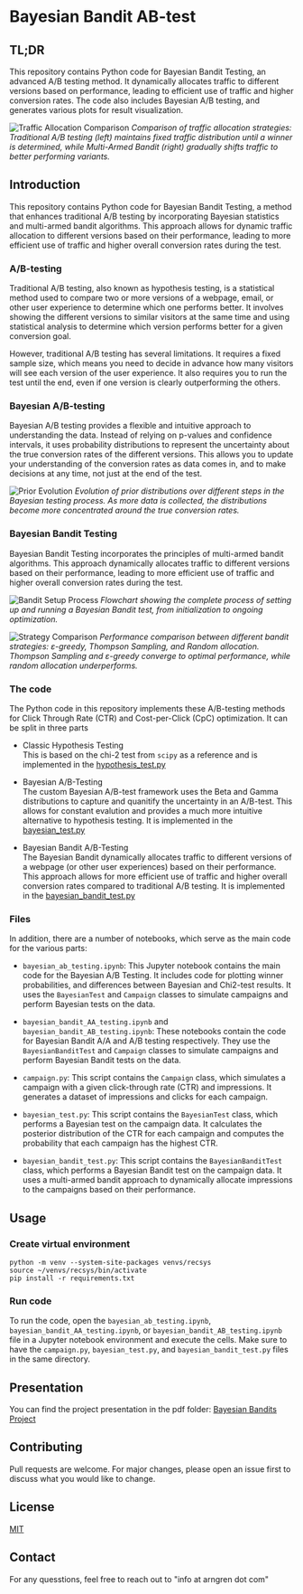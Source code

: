 # Bayesian Bandit AB-test

## TL;DR

This repository contains Python code for Bayesian Bandit Testing, an advanced A/B testing method. It dynamically allocates traffic to different versions based on performance, leading to efficient use of traffic and higher conversion rates. The code also includes Bayesian A/B testing, and generates various plots for result visualization.

![Traffic Allocation Comparison](images/Traffic%20Allocation%20Comparison.png)
_Comparison of traffic allocation strategies: Traditional A/B testing (left) maintains fixed traffic distribution until a winner is determined, while Multi-Armed Bandit (right) gradually shifts traffic to better performing variants._

## Introduction

This repository contains Python code for Bayesian Bandit Testing, a method that enhances traditional A/B testing by incorporating Bayesian statistics and multi-armed bandit algorithms. This approach allows for dynamic traffic allocation to different versions based on their performance, leading to more efficient use of traffic and higher overall conversion rates during the test.

### A/B-testing

Traditional A/B testing, also known as hypothesis testing, is a statistical method used to compare two or more versions of a webpage, email, or other user experience to determine which one performs better. It involves showing the different versions to similar visitors at the same time and using statistical analysis to determine which version performs better for a given conversion goal.

However, traditional A/B testing has several limitations. It requires a fixed sample size, which means you need to decide in advance how many visitors will see each version of the user experience. It also requires you to run the test until the end, even if one version is clearly outperforming the others.

### Bayesian A/B-testing

Bayesian A/B testing provides a flexible and intuitive approach to understanding the data. Instead of relying on p-values and confidence intervals, it uses probability distributions to represent the uncertainty about the true conversion rates of the different versions. This allows you to update your understanding of the conversion rates as data comes in, and to make decisions at any time, not just at the end of the test.

![Prior Evolution](images/Prior%20Evaluation.png)
_Evolution of prior distributions over different steps in the Bayesian testing process. As more data is collected, the distributions become more concentrated around the true conversion rates._

### Bayesian Bandit Testing

Bayesian Bandit Testing incorporates the principles of multi-armed bandit algorithms. This approach dynamically allocates traffic to different versions based on their performance, leading to more efficient use of traffic and higher overall conversion rates during the test.

![Bandit Setup Process](images/Bandit%20Setup%20Process.png)
_Flowchart showing the complete process of setting up and running a Bayesian Bandit test, from initialization to ongoing optimization._

![Strategy Comparison](images/Strategy%20Comparison.png)
_Performance comparison between different bandit strategies: ε-greedy, Thompson Sampling, and Random allocation. Thompson Sampling and ε-greedy converge to optimal performance, while random allocation underperforms._

### The code

The Python code in this repository implements these A/B-testing methods for Click Through Rate (CTR) and Cost-per-Click (CpC) optimization. It can be split in three parts

- Classic Hypothesis Testing<br>
  This is based on the chi-2 test from `scipy` as a reference and is implemented in the [hypothesis_test.py](hypothesis_test.py)

- Bayesian A/B-Testing<br>
  The custom Bayesian A/B-test framework uses the Beta and Gamma distributions to capture and quanitify the uncertainty in an A/B-test. This allows for constant evalution and provides a much more intuitive alternative to hypothesis testing. It is implemented in the [bayesian_test.py](bayesian_test.py)

- Bayesian Bandit A/B-Testing<br>
  The Bayesian Bandit dynamically allocates traffic to different versions of a webpage (or other user experiences) based on their performance. This approach allows for more efficient use of traffic and higher overall conversion rates compared to traditional A/B testing. It is implemented in the [bayesian_bandit_test.py](bayesian_bandit_test.py)

### Files

In addition, there are a number of notebooks, which serve as the main code for the various parts:

- `bayesian_ab_testing.ipynb`: This Jupyter notebook contains the main code for the Bayesian A/B Testing. It includes code for plotting winner probabilities, and differences between Bayesian and Chi2-test results. It uses the `BayesianTest` and `Campaign` classes to simulate campaigns and perform Bayesian tests on the data.

- `bayesian_bandit_AA_testing.ipynb` and `bayesian_bandit_AB_testing.ipynb`: These notebooks contain the code for Bayesian Bandit A/A and A/B testing respectively. They use the `BayesianBanditTest` and `Campaign` classes to simulate campaigns and perform Bayesian Bandit tests on the data.

- `campaign.py`: This script contains the `Campaign` class, which simulates a campaign with a given click-through rate (CTR) and impressions. It generates a dataset of impressions and clicks for each campaign.

- `bayesian_test.py`: This script contains the `BayesianTest` class, which performs a Bayesian test on the campaign data. It calculates the posterior distribution of the CTR for each campaign and computes the probability that each campaign has the highest CTR.

- `bayesian_bandit_test.py`: This script contains the `BayesianBanditTest` class, which performs a Bayesian Bandit test on the campaign data. It uses a multi-armed bandit approach to dynamically allocate impressions to the campaigns based on their performance.

## Usage

### Create virtual environment

    python -m venv --system-site-packages venvs/recsys
    source ~/venvs/recsys/bin/activate
    pip install -r requirements.txt

### Run code

To run the code, open the `bayesian_ab_testing.ipynb`, `bayesian_bandit_AA_testing.ipynb`, or `bayesian_bandit_AB_testing.ipynb` file in a Jupyter notebook environment and execute the cells. Make sure to have the `campaign.py`, `bayesian_test.py`, and `bayesian_bandit_test.py` files in the same directory.

## Presentation

You can find the project presentation in the pdf folder: [Bayesian Bandits Project](pdf/Bayesian%20Bandits%20Project.pdf)

## Contributing

Pull requests are welcome. For major changes, please open an issue first to discuss what you would like to change.

## License

[MIT](https://choosealicense.com/licenses/mit/)

## Contact

For any quesstions, feel free to reach out to "info at arngren dot com"
